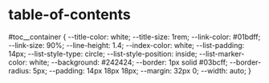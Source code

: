 # table-of-contents
 
#toc__container {
    --title-color: white;
    --title-size: 1rem;
    --link-color: #01bdff;
    --link-size: 90%;
    --line-height: 1.4;
    --index-color: white;
    --list-padding: 14px;
    --list-style-type: circle;
    --list-style-position: inside;
    --list-marker-color: white;
    --background: #242424;
    --border: 1px solid #03bcff;
    --border-radius: 5px;
    --padding: 14px 18px 18px;
    --margin: 32px 0;
    --width: auto;
}